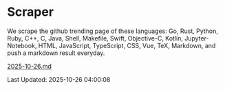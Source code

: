 # Scraper

We scrape the github trending page of these languages: Go, Rust, Python, Ruby, C++, C, Java, Shell, Makefile, Swift, Objective-C, Kotlin, Jupyter-Notebook, HTML, JavaScript, TypeScript, CSS, Vue, TeX, Markdown, and push a markdown result everyday.

[2025-10-26.md](https://github.com/yangwenmai/github-trending-backup/blob/master/2025-10-26.md)

Last Updated: 2025-10-26 04:00:08